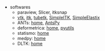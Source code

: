 - softwares
  - paraview, Slicer, itksnap
  - [vtk](https://github.com/Kitware/VTK), [itk](https://github.com/InsightSoftwareConsortium/ITK), [tubetk](https://github.com/KitwareMedical/ITKTubeTK), [SimpleITK](https://github.com/SimpleITK/SimpleITK), [SimpleElastix](https://github.com/SuperElastix/SimpleElastix)
  - ANTs: [home](https://github.com/ANTsX), [AntsPy](https://github.com/ANTsX/ANTsPy)
  - deformetrica: [home](http://www.deformetrica.org/), [pyutils](https://github.com/Shusil/Deformetrica)
  - statismo: [home](https://github.com/statismo/statismo)
  - medpy: [home](https://github.com/loli/medpy)
  - DLTK: [home](https://github.com/DLTK/DLTK)
